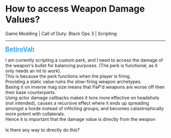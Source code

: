# How to access Weapon Damage Values?
Game Modding | Call of Duty: Black Ops 3 | Scripting

---
<strong style="font-size: 1.4em;"><span style="text-decoration: underline;text-decoration-color: #34a7f9;"><span style="color:#34a7f9;">BetiroVal</span></span>:</strong>

<p>I am currently scripting a custom perk, and I need to access the damage of the weapon&#39;s bullet for balancing purposes. (The perk is functional, as it only needs an int to work).<br />This is because the perk functions when the player is firing.<br />Providing a static value ruins the slow-firing weapon archetypes.<br />Basing it on inverse mag size means that PaP&#39;d weapons are worse off then their base counterparts.<br />Using actor damage callbacks makes it tons more effective on headshots (not intended), causes a recursive effect where it ends up spreading amongst a horde instead of inflicting groups, and becomes catastrophically more potent with collaterals.<br />Hence it is important that the damage value is directly from the weapon<br /><br />Is there any way to directly do this?</p>
